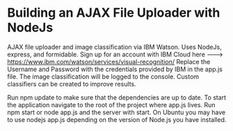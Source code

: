# Building an AJAX File Uploader with NodeJs

AJAX file uploader and image classification via IBM Watson. Uses NodeJs, express, and formidable.
Sign up for an account with IBM Cloud here ---> https://www.ibm.com/watson/services/visual-recognition/ 
Replace the Username and Password with the credentials provided by IBM in the app.js file. The image classification will be logged to the console. Custom classifiers can be created to improve results.

Run npm update to make sure that the dependencies are up to date.
To start the application navigate to the root of the project where app.js lives. 
Run npm start or node app.js and the server with start. 
On Ubuntu you may have to use nodejs app.js depending on the version of Node.js you have installed.

